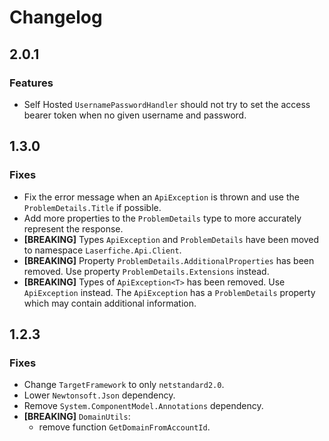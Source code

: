 # Changelog

## 2.0.1

### Features

- Self Hosted `UsernamePasswordHandler` should not try to set the access bearer token when no given username and password.

## 1.3.0

### Fixes
- Fix the error message when an `ApiException` is thrown and use the `ProblemDetails.Title` if possible.
- Add more properties to the `ProblemDetails` type to more accurately represent the response.
- **[BREAKING]** Types `ApiException` and `ProblemDetails` have been moved to namespace `Laserfiche.Api.Client`.
- **[BREAKING]** Property `ProblemDetails.AdditionalProperties` has been removed. Use property `ProblemDetails.Extensions` instead.
- **[BREAKING]** Types of `ApiException<T>` has been removed. Use `ApiException` instead. The `ApiException` has a `ProblemDetails` property which may contain additional information.

## 1.2.3

### Fixes
- Change `TargetFramework` to only `netstandard2.0`.
- Lower `Newtonsoft.Json` dependency.
- Remove `System.ComponentModel.Annotations` dependency.
- **[BREAKING]** `DomainUtils`:
  - remove function `GetDomainFromAccountId`.
